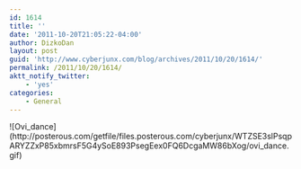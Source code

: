 ```yaml
---
id: 1614
title: ''
date: '2011-10-20T21:05:22-04:00'
author: DizkoDan
layout: post
guid: 'http://www.cyberjunx.com/blog/archives/2011/10/20/1614/'
permalink: /2011/10/20/1614/
aktt_notify_twitter:
    - 'yes'
categories:
    - General
---
```


<div class="posterous_autopost"><div class="p_embed p_image_embed"> ![Ovi_dance](http://posterous.com/getfile/files.posterous.com/cyberjunx/WTZSE3slPsqpARYZZxP85xbmrsF5G4ySoE893PsegEex0FQ6DcgaMW86bXog/ovi_dance.gif)</div></div>